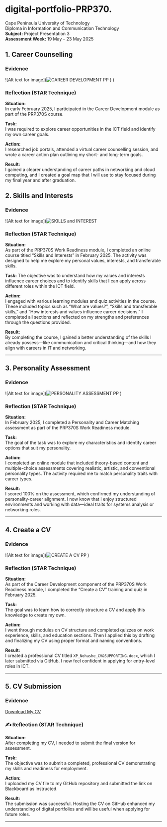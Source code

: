 # digital-portfolio-PRP370.

Cape Peninsula University of Technology  
Diploma in Information and Communication Technology  
**Subject:** Project Presentation 3  
**Assessment Week:** 19 May – 23 May 2025

## 1. Career Counselling

###  Evidence
![Alt text for image](![CAREER DEVELOPMENT PP](https://github.com/user-attachments/assets/4392a276-2f55-4538-8090-57e39decca4d)
)
)



### Reflection (STAR Technique)
**Situation:**  
In early February 2025, I participated in the Career Development module as part of the PRP370S course.

**Task:**  
I was required to explore career opportunities in the ICT field and identify my own career goals.

**Action:**  
I researched job portals, attended a virtual career counselling session, and wrote a career action plan outlining my short- and long-term goals.

**Result:**  
I gained a clearer understanding of career paths in networking and cloud computing, and I created a goal map that I will use to stay focused during my final year and after graduation.

## 2. Skills and Interests

###  Evidence
![Alt text for image](![SKILLS and INTEREST](https://github.com/user-attachments/assets/84d1cd19-bf9b-40b2-8940-89c7c7055c58)


### Reflection (STAR Technique)
**Situation:**  
As part of the PRP370S Work Readiness module, I completed an online course titled “Skills and Interests” in February 2025. The activity was designed to help me explore my personal values, interests, and transferable skills.

**Task:** 
The objective was to understand how my values and interests influence career choices and to identify skills that I can apply across different roles within the ICT field.

**Action:**  
I engaged with various learning modules and quiz activities in the course. These included topics such as “What are values?”, “Skills and transferable skills,” and “How interests and values influence career decisions.” I completed all sections and reflected on my strengths and preferences through the questions provided.

**Result:**  
By completing the course, I gained a better understanding of the skills I already possess—like communication and critical thinking—and how they align with careers in IT and networking.

---

## 3. Personality Assessment

### Evidence
![Alt text for image](![PERSONALITY ASSESSMENT PP](https://github.com/user-attachments/assets/a9505bbf-c7a9-4c72-abeb-e321b4badb47)
)

###  Reflection (STAR Technique)
**Situation:**  
In February 2025, I completed a Personality and Career Matching assessment as part of the PRP370S Work Readiness module.

**Task:**  
The goal of the task was to explore my characteristics and identify career options that suit my personality.

**Action:**  
I completed an online module that included theory-based content and multiple-choice assessments covering realistic, artistic, and conventional personality types. The activity required me to match personality traits with career types.

**Result:**  
I scored 100% on the assessment, which confirmed my understanding of personality-career alignment. I now know that I enjoy structured environments and working with data—ideal traits for systems analysis or networking roles.

---

##  4. Create a CV

### Evidence
![Alt text for image](![CREATE A CV PP](https://github.com/user-attachments/assets/3c0e354b-5b96-4105-b4e1-5d9fa0d17912)
)

### Reflection (STAR Technique)
**Situation:**  
As part of the Career Development component of the PRP370S Work Readiness module, I completed the “Create a CV” training and quiz in February 2025.

**Task:**  
The goal was to learn how to correctly structure a CV and apply this knowledge to create my own.

**Action:**  
I went through modules on CV structure and completed quizzes on work experience, skills, and education sections. Then I applied this by drafting and finalizing my CV using proper format and naming conventions.

**Result:**  
I created a professional CV titled `XP_Nohashe_CV&SUPPORTING.docx`, which I later submitted via GitHub. I now feel confident in applying for entry-level roles in ICT.

---

##  5. CV Submission

### Evidence
[Download My CV](https://github.com/wil-it2025/cv-tutorial-22Xoli/blob/893022dca3dd3e85b4ecfcb0685be7e989697ea5/XP_Nohashe_CV%26SUPPORTING%20DOCS.pdf?raw=true)



### ✍ Reflection (STAR Technique)
**Situation:**  
After completing my CV, I needed to submit the final version for assessment.

**Task:**  
The objective was to submit a completed, professional CV demonstrating my skills and readiness for employment.

**Action:**  
I uploaded my CV file to my GitHub repository and submitted the link on Blackboard as instructed.

**Result:**  
The submission was successful. Hosting the CV on GitHub enhanced my understanding of digital portfolios and will be useful when applying for future roles.

---
